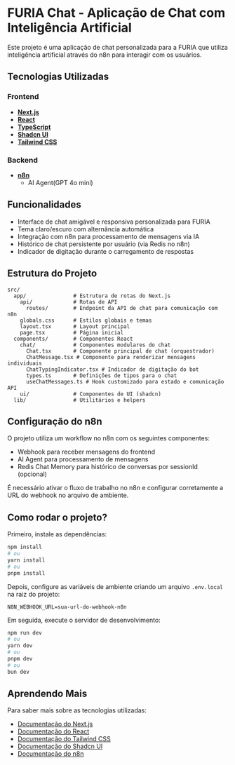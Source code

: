 # FURIA Chat - Aplicação de Chat com Inteligência Artificial

Este projeto é uma aplicação de chat personalizada para a FURIA que utiliza inteligência artificial através do n8n para interagir com os usuários.

## Tecnologias Utilizadas

### Frontend
- **[Next.js](https://nextjs.org/)** 
- **[React](https://reactjs.org/)** 
- **[TypeScript](https://www.typescriptlang.org/)**
- **[Shadcn UI](https://ui.shadcn.com/)**
- **[Tailwind CSS](https://tailwindcss.com/)**

### Backend
- **[n8n](https://n8n.io/)**
  - AI Agent(GPT 4o mini)


## Funcionalidades

- Interface de chat amigável e responsiva personalizada para FURIA
- Tema claro/escuro com alternância automática
- Integração com n8n para processamento de mensagens via IA
- Histórico de chat persistente por usuário (via Redis no n8n)
- Indicador de digitação durante o carregamento de respostas

## Estrutura do Projeto

```
src/
  app/               # Estrutura de rotas do Next.js
    api/             # Rotas de API
      routes/        # Endpoint da API de chat para comunicação com n8n
    globals.css      # Estilos globais e temas
    layout.tsx       # Layout principal
    page.tsx         # Página inicial
  components/        # Componentes React
    chat/            # Componentes modulares do chat
      Chat.tsx       # Componente principal de chat (orquestrador)
      ChatMessage.tsx # Componente para renderizar mensagens individuais
      ChatTypingIndicator.tsx # Indicador de digitação do bot
      types.ts       # Definições de tipos para o chat
      useChatMessages.ts # Hook customizado para estado e comunicação API
    ui/              # Componentes de UI (shadcn)
  lib/               # Utilitários e helpers
```

## Configuração do n8n

O projeto utiliza um workflow no n8n com os seguintes componentes:

- Webhook para receber mensagens do frontend
- AI Agent para processamento de mensagens
- Redis Chat Memory para histórico de conversas por sessionId (opcional)

É necessário ativar o fluxo de trabalho no n8n e configurar corretamente a URL do webhook no arquivo de ambiente.

## Como rodar o projeto?

Primeiro, instale as dependências:

```bash
npm install
# ou
yarn install
# ou
pnpm install
```

Depois, configure as variáveis de ambiente criando um arquivo `.env.local` na raiz do projeto:

```
N8N_WEBHOOK_URL=sua-url-do-webhook-n8n
```

Em seguida, execute o servidor de desenvolvimento:

```bash
npm run dev
# ou
yarn dev
# ou
pnpm dev
# ou
bun dev
```

## Aprendendo Mais

Para saber mais sobre as tecnologias utilizadas:

- [Documentação do Next.js](https://nextjs.org/docs)
- [Documentação do React](https://reactjs.org/docs)
- [Documentação do Tailwind CSS](https://tailwindcss.com/docs)
- [Documentação do Shadcn UI](https://ui.shadcn.com/docs)
- [Documentação do n8n](https://docs.n8n.io/)